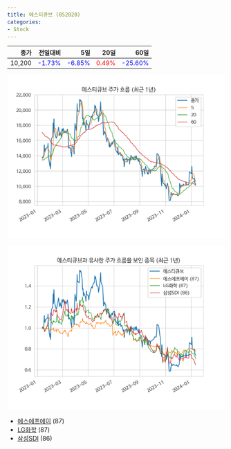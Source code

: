```yaml
---
title: 에스티큐브 (052020)
categories:
- Stock
---
```


|종가|전일대비|5일|20일|60일|
|---:|-------:|--:|---:|---:|
|10,200|<span style="color: blue">-1.73%</span>|<span style="color: blue">-6.85%</span>|<span style="color: red">0.49%</span>|<span style="color: blue">-25.60%</span>|


<!-- more -->

![052020](/assets/images/stock/052020.png)

![052020](/assets/images/stock/052020_sim.png)

- [에스에프에이](/056190/) (87)
- [LG화학](/051910/) (87)
- [삼성SDI](//006400/) (86)